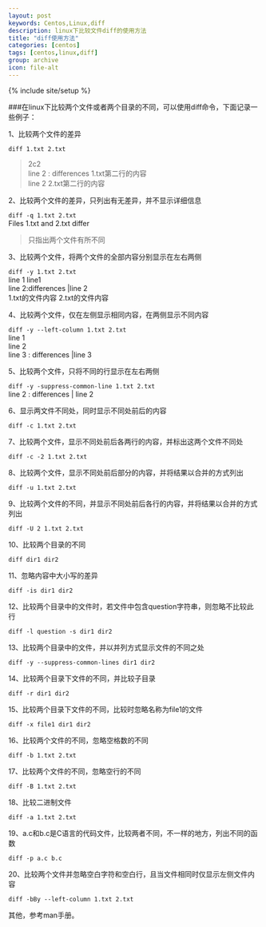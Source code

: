 ```yaml
---
layout: post
keywords: Centos,Linux,diff
description: linux下比较文件diff的使用方法
title: "diff使用方法"
categories: [centos]
tags: [centos,linux,diff]
group: archive
icon: file-alt
---
```

{% include site/setup %}

###在linux下比较两个文件或者两个目录的不同，可以使用diff命令，下面记录一些例子：  

1、比较两个文件的差异  

    diff 1.txt 2.txt
    
>2c2  
>line 2 : differences  1.txt第二行的内容   
>line 2                2.txt第二行的内容  

2、比较两个文件的差异，只列出有无差异，并不显示详细信息  

`diff -q 1.txt 2.txt`  
Files 1.txt and 2.txt differ  
>只指出两个文件有所不同  

3、比较两个文件，将两个文件的全部内容分别显示在左右两侧  

`diff -y 1.txt 2.txt`  
line 1                 line1  
line 2:differences     |line 2  
1.txt的文件内容          2.txt的文件内容  

4、比较两个文件，仅在左侧显示相同内容，在两侧显示不同内容  

`diff -y --left-column 1.txt 2.txt`  
line 1  
line 2  
line 3 : differences        |line 3  

5、比较两个文件，只将不同的行显示在左右两侧  

`diff -y -suppress-common-line 1.txt 2.txt`  
line 2 : differences  | line 2  

6、显示两文件不同处，同时显示不同处前后的内容  

`diff -c 1.txt 2.txt`  

7、比较两个文件，显示不同处前后各两行的内容，并标出这两个文件不同处  

`diff -c -2 1.txt 2.txt`  

8、比较两个文件，显示不同处前后部分的内容，并将结果以合并的方式列出  

`diff -u 1.txt 2.txt`  

9、比较两个文件的不同，并显示不同处前后各行的内容，并将结果以合并的方式列出  

`diff -U 2 1.txt 2.txt`  

10、比较两个目录的不同  

`diff dir1 dir2`  

11、忽略内容中大小写的差异  

`diff -is dir1 dir2`  

12、比较两个目录中的文件时，若文件中包含question字符串，则忽略不比较此行  

`diff -l question -s dir1 dir2`  

13、比较两个目录中的文件，并以并列方式显示文件的不同之处  

`diff -y --suppress-common-lines dir1 dir2`  

14、比较两个目录下文件的不同，并比较子目录  

`diff -r dir1 dir2`  

15、比较两个目录下文件的不同，比较时忽略名称为file1的文件  

`diff -x file1 dir1 dir2`  

16、比较两个文件的不同，忽略空格数的不同  

`diff -b 1.txt 2.txt`  

17、比较两个文件的不同，忽略空行的不同  

`diff -B 1.txt 2.txt`  

18、比较二进制文件  

`diff -a 1.txt 2.txt`  

19、a.c和b.c是C语言的代码文件，比较两者不同，不一样的地方，列出不同的函数  

`diff -p a.c b.c`  

20、比较两个文件并忽略空白字符和空白行，且当文件相同时仅显示左侧文件内容  

`diff -bBy --left-column 1.txt 2.txt`  

其他，参考man手册。
